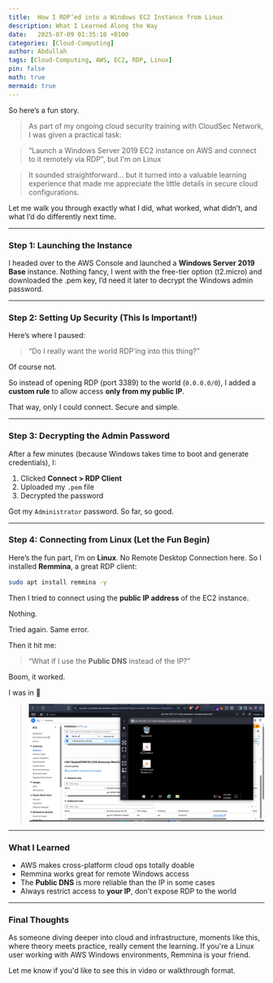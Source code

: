```yaml
---
title:  How I RDP’ed into a Windows EC2 Instance from Linux 
description: What I Learned Along the Way
date:   2025-07-09 01:35:10 +0100
categories: [Cloud-Computing]
author: Abdullah
tags: [Cloud-Computing, AWS, EC2, RDP, Linux]
pin: false
math: true
mermaid: true
---
```


So here’s a fun story.

> As part of my ongoing cloud security training with CloudSec Network, I was given a practical task:

> “Launch a Windows Server 2019 EC2 instance on AWS and connect to it remotely via RDP", but I'm on Linux

> It sounded straightforward... but it turned into a valuable learning experience that made me appreciate the little details in secure cloud configurations.

Let me walk you through exactly what I did, what worked, what didn’t, and what I’d do differently next time.

---

### Step 1: Launching the Instance

I headed over to the AWS Console and launched a **Windows Server 2019 Base** instance. Nothing fancy, I went with the free-tier option (t2.micro) and downloaded the .pem key, I’d need it later to decrypt the Windows admin password.

---

### Step 2: Setting Up Security (This Is Important!)

Here’s where I paused:

> “Do I really want the world RDP’ing into this thing?”

Of course not.

So instead of opening RDP (port 3389) to the world (`0.0.0.0/0`), I added a **custom rule** to allow access **only from my public IP**.

That way, only I could connect. Secure and simple.

---

### Step 3: Decrypting the Admin Password

After a few minutes (because Windows takes time to boot and generate credentials), I:

1. Clicked **Connect > RDP Client**
2. Uploaded my `.pem` file
3. Decrypted the password

Got my `Administrator` password. So far, so good.

---

### Step 4: Connecting from Linux (Let the Fun Begin)

Here’s the fun part, I’m on **Linux**. No Remote Desktop Connection here.
So I installed **Remmina**, a great RDP client:

```bash
sudo apt install remmina -y
```

Then I tried to connect using the **public IP address** of the EC2 instance.

Nothing.

Tried again. Same error.

Then it hit me:

> “What if I use the **Public DNS** instead of the IP?”

Boom, it worked.

I was in 🎉

> ![Remmina RDP Login](/assets/img/remminaRdpLogin.png)
---

### What I Learned

* AWS makes cross-platform cloud ops totally doable
* Remmina works great for remote Windows access
* The **Public DNS** is more reliable than the IP in some cases
* Always restrict access to **your IP**, don’t expose RDP to the world

---

### Final Thoughts

As someone diving deeper into cloud and infrastructure, moments like this, where theory meets practice, really cement the learning. If you're a Linux user working with AWS Windows environments, Remmina is your friend.

Let me know if you'd like to see this in video or walkthrough format.